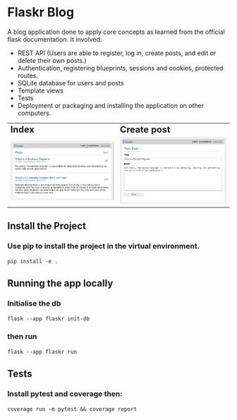 # Flaskr Blog
A blog application done to apply core concepts as learned from the official flask documentation. It involved:

- REST API (Users are able to register, log in, create posts, and edit or delete their own posts.)
- Authentication, registering blueprints, sessions and cookies, protected routes.
- SQLite database for users and posts
- Template views
- Tests
- Deployment or packaging and installing the application on other computers.<br/>

<table border="0">
 <tr>
    <td><b style="font-size:20px">Index</b></td>
    <td><b style="font-size:20px">Create post</b></td>
 </tr>
 <tr>
    <td><img src="flaskr/img/index.jpg"/></td>
    <td><img src="flaskr/img/crete.jpg"/></td>
 </tr>
</table>

## Install the Project
### Use pip to install the project in the virtual environment.
    pip install -e .

## Running the app locally
### Initialise the db
    flask --app flaskr init-db
### then run
    flask --app flaskr run

## Tests
### Install pytest and coverage then:
    coverage run -m pytest && coverage report

